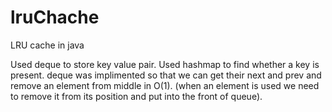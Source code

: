 # lruChache
LRU cache in java

Used deque to store key value pair.
Used hashmap to find whether a key is present.
deque was implimented so that we can get their next and prev and remove an element from middle in O(1). (when an element is used we need to remove it from its position and put into the front of queue).

